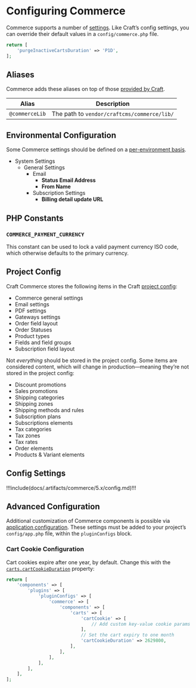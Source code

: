 # Configuring Commerce

Commerce supports a number of [settings](#config-settings). Like Craft’s config settings, you can override their default values in a `config/commerce.php` file.

```php
return [
    'purgeInactiveCartsDuration' => 'P1D',
];
```

## Aliases

Commerce adds these aliases on top of those [provided by Craft](/5.x/configure.md#aliases).

| Alias | Description
| ----- | -----------
| `@commerceLib` | The path to `vendor/craftcms/commerce/lib/`

## Environmental Configuration

Some Commerce settings should be defined on a [per-environment basis](/5.x/configure.md#multi-environment-config).

- System Settings
    - General Settings
        - Email
            - **Status Email Address**
            - **From Name**
        - Subscription Settings
            - **Billing detail update URL**

## PHP Constants

### `COMMERCE_PAYMENT_CURRENCY`

This constant can be used to lock a valid payment currency ISO code, which otherwise defaults to the primary currency.

## Project Config

Craft Commerce stores the following items in the Craft [project config](/5.x/system/project-config.md):

- Commerce general settings
- Email settings
- PDF settings
- Gateways settings
- Order field layout
- Order Statuses
- Product types
- Fields and field groups
- Subscription field layout

Not _everything_ should be stored in the project config. Some items are considered content, which will change in production—meaning they’re not stored in the project config:

- Discount promotions
- Sales promotions
- Shipping categories
- Shipping zones
- Shipping methods and rules
- Subscription plans
- Subscriptions elements
- Tax categories
- Tax zones
- Tax rates
- Order elements
- Products & Variant elements


## Config Settings

<!-- This section of the page is dynamically generated! Changes to the file below may be overwritten by automated tools. -->
!!!include(docs/.artifacts/commerce/5.x/config.md)!!!

## Advanced Configuration

Additional customization of Commerce components is possible via [application configuration](/5.x/reference/config/app.md). These settings must be added to your project’s `config/app.php` file, within the `pluginConfigs` block.

### Cart Cookie Configuration

Cart cookies expire after one year, by default. Change this with the [`carts.cartCookieDuration`](commerce5:craft\commerce\services\Carts::cartCookieDuration) property:

```php
return [
    'components' => [
        'plugins' => [
            'pluginConfigs' => [
                'commerce' => [
                    'components' => [
                        'carts' => [
                            'cartCookie' => [
                                // Add custom key-value cookie params
                            ],
                            // Set the cart expiry to one month
                            'cartCookieDuration' => 2629800,
                        ],
                    ],
                ],
            ],
        ],
    ],
];
```
